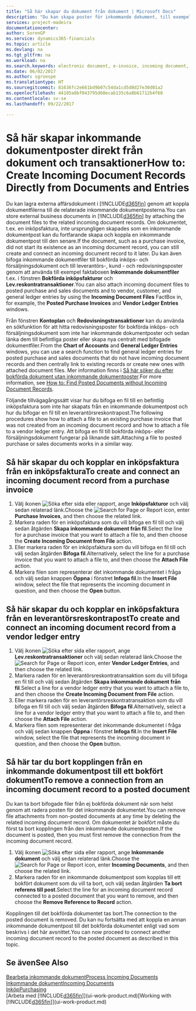 ```yaml
---
title: "Så här skapar du dokument från dokument | Microsoft Docs"
description: "Du kan skapa poster för inkommande dokument, till exempel e-fakturor och hantera OCR uppgifter, e-handel och dokumentutbyte."
services: project-madeira
documentationcenter: 
author: SorenGP
ms.service: dynamics365-financials
ms.topic: article
ms.devlang: na
ms.tgt_pltfrm: na
ms.workload: na
ms.search.keywords: electronic document, e-invoice, incoming document, OCR, ecommerce, document exchange, import invoice
ms.date: 06/02/2017
ms.author: sgroespe
ms.translationtype: HT
ms.sourcegitcommit: 81636fc2e661bd9b07c54da1cd5d0d27e30d01a2
ms.openlocfilehash: 44105a8bf043795d60ecab135c6a8b61712b4f60
ms.contentlocale: sv-se
ms.lasthandoff: 09/22/2017

---
```

# <a name="how-to-create-incoming-document-records-directly-from-documents-and-entries"></a><span data-ttu-id="099f8-103">Så här skapar inkommande dokumentposter direkt från dokument och transaktioner</span><span class="sxs-lookup"><span data-stu-id="099f8-103">How to: Create Incoming Document Records Directly from Documents and Entries</span></span>
<span data-ttu-id="099f8-104">Du kan lagra externa affärsdokument i [!INCLUDE[d365fin](includes/d365fin_md.md)] genom att koppla dokumentfilerna till de relaterade inkommande dokumentposterna.</span><span class="sxs-lookup"><span data-stu-id="099f8-104">You can store external business documents in [!INCLUDE[d365fin](includes/d365fin_md.md)] by attaching the document files to the related incoming document records.</span></span> <span data-ttu-id="099f8-105">Om dokumentet, t.ex. en inköpsfaktura, inte ursprungligen skapades som en inkommande dokumentpost kan du fortfarande skapa och koppla en inkommande dokumentpost till den senare.</span><span class="sxs-lookup"><span data-stu-id="099f8-105">If the document, such as a purchase invoice, did not start its existence as an incoming document record, you can still create and connect an incoming document record to it later.</span></span> <span data-ttu-id="099f8-106">Du kan även bifoga inkommande dokumentfiler till bokförda inköps- och försäljningsdokument och till leverantörs-, kund - och redovisningsposter genom att använda till exempel faktaboxen **Inkommande dokumentfiler** t.ex. i fönstren **Bokförda inköpsfakturor** och **Lev.reskontratransaktioner**.</span><span class="sxs-lookup"><span data-stu-id="099f8-106">You can also attach incoming document files to posted purchase and sales documents and to vendor, customer, and general ledger entries by using the **Incoming Document Files** FactBox in, for example, the **Posted Purchase Invoices** and **Vendor Ledger Entries** windows.</span></span>

<span data-ttu-id="099f8-107">Från fönstren **Kontoplan** och **Redovisningstransaktioner** kan du använda en sökfunktion för att hitta redovisningsposter för bokförda inköps- och försäljningsdokument som inte har inkommande dokumentposter och sedan länka dem till befintliga poster eller skapa nya centralt med bifogade dokumentfiler.</span><span class="sxs-lookup"><span data-stu-id="099f8-107">From the **Chart of Accounts** and **General Ledger Entries** windows, you can use a search function to find general ledger entries for posted purchase and sales documents that do not have incoming document records and then centrally link to existing records or create new ones with attached document files.</span></span> <span data-ttu-id="099f8-108">Mer information finns i [Så här söker du efter bokförda dokument utan inkommande dokumentposter](across-how-find-posted-documents-without-income-document-records.md).</span><span class="sxs-lookup"><span data-stu-id="099f8-108">For more information, see [How to: Find Posted Documents without Incoming Document Records](across-how-find-posted-documents-without-income-document-records.md).</span></span>

<span data-ttu-id="099f8-109">Följande tillvägagångssätt visar hur du bifoga en fil till en befintlig inköpsfaktura som inte har skapats från en inkommande dokumentpost och hur du bifogar en fil till en leverantörsreskontrapost.</span><span class="sxs-lookup"><span data-stu-id="099f8-109">The following procedures show how to attach a file to an existing purchase invoice that was not created from an incoming document record and how to attach a file to a vendor ledger entry.</span></span> <span data-ttu-id="099f8-110">Att bifoga en fil till bokförda inköps- eller försäljningsdokument fungerar på liknande sätt.</span><span class="sxs-lookup"><span data-stu-id="099f8-110">Attaching a file to posted purchase or sales documents works in a similar way.</span></span>

## <a name="to-create-and-connect-an-incoming-document-record-from-a-purchase-invoice"></a><span data-ttu-id="099f8-111">Så här skapar du och kopplar en inköpsfaktura från en inköpsfaktura</span><span class="sxs-lookup"><span data-stu-id="099f8-111">To create and connect an incoming document record from a purchase invoice</span></span>
1. <span data-ttu-id="099f8-112">Välj ikonen ![Söka efter sida eller rapport](media/ui-search/search_small.png "ikonen Söka efter sida eller rapport"), ange **Inköpsfakturor** och välj sedan relaterad länk.</span><span class="sxs-lookup"><span data-stu-id="099f8-112">Choose the ![Search for Page or Report](media/ui-search/search_small.png "Search for Page or Report icon") icon, enter **Purchase Invoices**, and then choose the related link.</span></span>
2. <span data-ttu-id="099f8-113">Markera raden för en inköpsfaktura som du vill bifoga en fil till och välj sedan åtgärden **Skapa inkommande dokument från fil**.</span><span class="sxs-lookup"><span data-stu-id="099f8-113">Select the line for a purchase invoice that you want to attach a file to, and then choose the **Create Incoming Document from File** action.</span></span>
3. <span data-ttu-id="099f8-114">Eller markera raden för en inköpsfaktura som du vill bifoga en fil till och välj sedan åtgärden **Bifoga fil**.</span><span class="sxs-lookup"><span data-stu-id="099f8-114">Alternatively, select the line for a purchase invoice that you want to attach a file to, and then choose the **Attach File** action.</span></span>
4. <span data-ttu-id="099f8-115">Markera filen som representerar det inkommande dokumentet i fråga och välj sedan knappen **Öppna** i fönstret **Infoga fil**.</span><span class="sxs-lookup"><span data-stu-id="099f8-115">In the **Insert File** window, select the file that represents the incoming document in question, and then choose the **Open** button.</span></span>

## <a name="to-create-and-connect-an-incoming-document-record-from-a-vendor-ledger-entry"></a><span data-ttu-id="099f8-116">Så här skapar du och kopplar en inköpsfaktura från en leverantörsreskontrapost</span><span class="sxs-lookup"><span data-stu-id="099f8-116">To create and connect an incoming document record from a vendor ledger entry</span></span>
1. <span data-ttu-id="099f8-117">Välj ikonen ![Söka efter sida eller rapport](media/ui-search/search_small.png "ikonen Söka efter sida eller rapport"), ange **Lev.reskontratransaktioner** och välj sedan relaterad länk.</span><span class="sxs-lookup"><span data-stu-id="099f8-117">Choose the ![Search for Page or Report](media/ui-search/search_small.png "Search for Page or Report icon") icon, enter **Vendor Ledger Entries**, and then choose the related link.</span></span>
2. <span data-ttu-id="099f8-118">Markera raden för en leverantörsreskontratransaktion som du vill bifoga en fil till och välj sedan åtgärden **Skapa inkommande dokument från fil**.</span><span class="sxs-lookup"><span data-stu-id="099f8-118">Select a line for a vendor ledger entry that you want to attach a file to, and then choose the **Create Incoming Document from File** action.</span></span>
3. <span data-ttu-id="099f8-119">Eller markera raden för en leverantörsreskontratransaktion som du vill bifoga en fil till och välj sedan åtgärden **Bifoga fil**.</span><span class="sxs-lookup"><span data-stu-id="099f8-119">Alternatively, select a line for a vendor ledger entry that you want to attach a file to, and then choose the **Attach File** action.</span></span>
4. <span data-ttu-id="099f8-120">Markera filen som representerar det inkommande dokumentet i fråga och välj sedan knappen **Öppna** i fönstret **Infoga fil**.</span><span class="sxs-lookup"><span data-stu-id="099f8-120">In the **Insert File** window, select the file that represents the incoming document in question, and then choose the **Open** button.</span></span>

## <a name="to-remove-a-connection-from-an-incoming-document-record-to-a-posted-document"></a><span data-ttu-id="099f8-121">Så här tar du bort kopplingen från en inkommande dokumentpost till ett bokfört dokument</span><span class="sxs-lookup"><span data-stu-id="099f8-121">To remove a connection from an incoming document record to a posted document</span></span>
<span data-ttu-id="099f8-122">Du kan ta bort bifogade filer från ej bokförda dokument när som helst genom att radera posten för det inkommande dokumentet.</span><span class="sxs-lookup"><span data-stu-id="099f8-122">You can remove file attachments from non-posted documents at any time by deleting the related incoming document record.</span></span> <span data-ttu-id="099f8-123">Om dokumentet är bokfört måste du först ta bort kopplingen från den inkommande dokumentposten.</span><span class="sxs-lookup"><span data-stu-id="099f8-123">If the document is posted, then you must first remove the connection from the incoming document record.</span></span>

1. <span data-ttu-id="099f8-124">Välj ikonen ![Söka efter sida eller rapport](media/ui-search/search_small.png "ikonen Söka efter sida eller rapport"), ange **Inkommande dokument** och välj sedan relaterad länk.</span><span class="sxs-lookup"><span data-stu-id="099f8-124">Choose the ![Search for Page or Report](media/ui-search/search_small.png "Search for Page or Report icon") icon, enter **Incoming Documents**, and then choose the related link.</span></span>
2. <span data-ttu-id="099f8-125">Markera raden för en inkommande dokumentpost som kopplas till ett bokfört dokument som du vill ta bort, och välj sedan åtgärden **Ta bort referens till post**.</span><span class="sxs-lookup"><span data-stu-id="099f8-125">Select the line for an incoming document record connected to a posted document that you want to remove, and then choose the **Remove Reference to Record** action.</span></span>

<span data-ttu-id="099f8-126">Kopplingen till det bokförda dokumentet tas bort.</span><span class="sxs-lookup"><span data-stu-id="099f8-126">The connection to the posted document is removed.</span></span> <span data-ttu-id="099f8-127">Du kan nu fortsätta med att koppla en annan inkommande dokumentpost till det bokförda dokumentet enligt vad som beskrivs i det här avsnittet.</span><span class="sxs-lookup"><span data-stu-id="099f8-127">You can now proceed to connect another incoming document record to the posted document as described in this topic.</span></span>

## <a name="see-also"></a><span data-ttu-id="099f8-128">Se även</span><span class="sxs-lookup"><span data-stu-id="099f8-128">See Also</span></span>
[<span data-ttu-id="099f8-129">Bearbeta inkommande dokument</span><span class="sxs-lookup"><span data-stu-id="099f8-129">Process Incoming Documents</span></span>](across-process-income-documents.md)  
[<span data-ttu-id="099f8-130">Inkommande dokument</span><span class="sxs-lookup"><span data-stu-id="099f8-130">Incoming Documents</span></span>](across-income-documents.md)  
[<span data-ttu-id="099f8-131">Inköp</span><span class="sxs-lookup"><span data-stu-id="099f8-131">Purchasing</span></span>](purchasing-manage-purchasing.md)  
<span data-ttu-id="099f8-132">[Arbeta med [!INCLUDE[d365fin](includes/d365fin_md.md)]](ui-work-product.md)</span><span class="sxs-lookup"><span data-stu-id="099f8-132">[Working with [!INCLUDE[d365fin](includes/d365fin_md.md)]](ui-work-product.md)</span></span>

